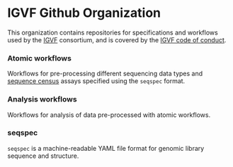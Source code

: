 # IGVF Github Organization

This organization contains repositories for specifications and workflows used by the [IGVF](https://igvf.org/) consortium, and is covered by the [IGVF code of conduct](https://igvf.org/code-of-conduct/). 

### Atomic workflows
Workflows for pre-processing different sequencing data types and [sequence census](https://www.nature.com/articles/nmeth1157) assays specified using the `seqspec` format.
### Analysis workflows
Workflows for analysis of data pre-processed with atomic workflows.
### seqspec
`seqspec` is a machine-readable YAML file format for genomic library sequence and structure.
